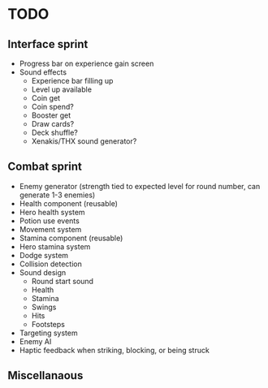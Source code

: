 # TODO
## Interface sprint
- Progress bar on experience gain screen
- Sound effects
  - Experience bar filling up
  - Level up available
  - Coin get
  - Coin spend?
  - Booster get
  - Draw cards?
  - Deck shuffle?
  - Xenakis/THX sound generator?

## Combat sprint
- Enemy generator (strength tied to expected level for round number, can generate 1-3 enemies)
- Health component (reusable)
- Hero health system
- Potion use events
- Movement system
- Stamina component (reusable)
- Hero stamina system
- Dodge system
- Collision detection
- Sound design
  - Round start sound
  - Health
  - Stamina
  - Swings
  - Hits
  - Footsteps
- Targeting system
- Enemy AI
- Haptic feedback when striking, blocking, or being struck

## Miscellanaous
